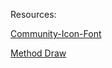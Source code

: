 Resources:

[Community-Icon-Font](https://github.com/Heydon/Community-Icon-Font)

[Method Draw](http://editor.method.ac/)
